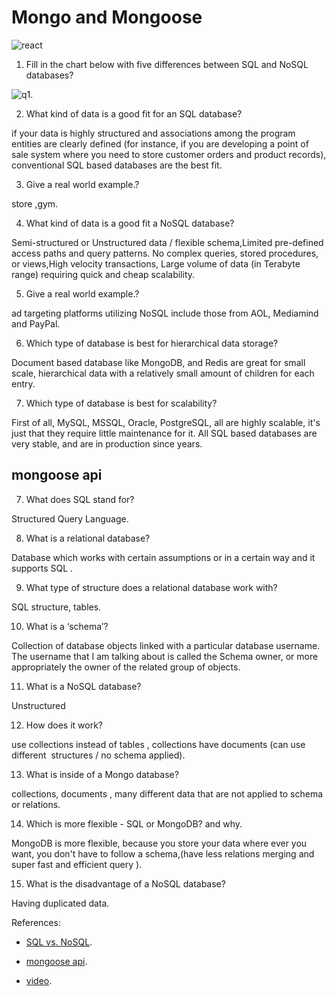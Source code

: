 # Mongo and Mongoose

![react](https://ms314006.github.io/static/b7a8f321b0bbc07ca9b9d22a7a505ed5/97b31/React.jpg)

1. Fill in the chart below with five differences between SQL and NoSQL databases?

![q1](https://www.researchgate.net/profile/Ashfaq-Shaikh-2/publication/328093939/figure/tbl2/AS:678268403470341@1538723197929/Comparison-between-SQL-and-NoSQL.png).

2. What kind of data is a good fit for an SQL database?

if your data is highly structured and associations among the program entities are clearly defined (for instance, if you are developing a point of sale system where you need to store customer orders and product records), conventional SQL based databases are the best fit.

3. Give a real world example.?

store ,gym.

4. What kind of data is a good fit a NoSQL database?

Semi-structured or Unstructured data / flexible schema,Limited pre-defined access paths and query patterns.
No complex queries, stored procedures, or views,High velocity transactions,
Large volume of data (in Terabyte range) requiring quick and cheap scalability.

5. Give a real world example.?

ad targeting platforms utilizing NoSQL include those from AOL, Mediamind and PayPal.

6. Which type of database is best for hierarchical data storage?

Document based database like MongoDB, and Redis are great for small scale, hierarchical data with a relatively small amount of children for each entry.

7. Which type of database is best for scalability?

First of all, MySQL, MSSQL, Oracle, PostgreSQL, all are highly scalable, it's just that they require little maintenance for it. All SQL based databases are very stable, and are in production since years.

## mongoose api

7. What does SQL stand for?

Structured Query Language.

8. What is a relational database?

Database which works with certain assumptions or in a certain way and it supports SQL . 

9. What type of structure does a relational database work with?

SQL structure, tables.

10. What is a ‘schema’?

Collection of database objects linked with a particular database username. The username that I am talking about is called the Schema owner, or more appropriately the owner of the related group of objects.

11. What is a NoSQL database?

Unstructured 

12. How does it work?

use collections instead of tables , collections have documents (can use different  structures / no schema applied).

13. What is inside of a Mongo database?

collections, documents , many different data that are not applied to schema or relations.

14. Which is more flexible - SQL or MongoDB? and why.

MongoDB is more flexible, because you store your data where ever you want, you don't have to follow a schema,(have less relations merging and super fast and efficient query ).

15. What is the disadvantage of a NoSQL database?

Having duplicated data.




References:

* [SQL vs. NoSQL](https://www.thegeekstuff.com/2014/01/sql-vs-nosql-db/?utm_source=tuicool).

* [mongoose api](https://mongoosejs.com/docs/api.html#Model).

* [video](https://www.youtube.com/watch?v=ZS_kXvOeQ5Y).